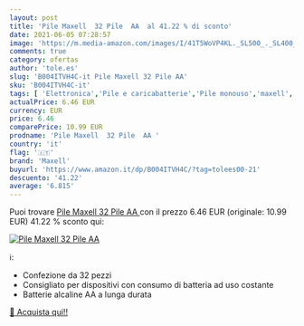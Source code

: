 ```yaml
---
layout: post
title: 'Pile Maxell  32 Pile  AA  al 41.22 % di sconto'
date: 2021-06-05 07:28:57
image: 'https://m.media-amazon.com/images/I/41T5WoVP4KL._SL500_._SL400_.jpg'
comments: true
category: ofertas
author: 'tole.es'
slug: 'B004ITVH4C-it Pile Maxell 32 Pile AA'
sku: 'B004ITVH4C-it'
tags: [ 'Elettronica','Pile e caricabatterie','Pile monouso','maxell', ]
actualPrice: 6.46 EUR
currency: EUR
price: 6.46
comparePrice: 10.99 EUR
prodname: 'Pile Maxell  32 Pile  AA '
country: 'it'
flag: '🇮🇹'
brand: 'Maxell'
buyurl: 'https://www.amazon.it/dp/B004ITVH4C/?tag=tolees00-21'
descuento: '41.22'
average: '6.815'
---
```


Puoi trovare [Pile Maxell  32 Pile  AA ](https://www.amazon.it/dp/B004ITVH4C/?tag=tolees00-21) con il prezzo 6.46 EUR (originale: 10.99 EUR) 41.22 % sconto qui:

[![Pile Maxell  32 Pile  AA ](https://m.media-amazon.com/images/I/41T5WoVP4KL._SL500_._SL400_.jpg)](https://www.amazon.it/dp/B004ITVH4C/?tag=tolees00-21)

ℹ️:

- Confezione da 32 pezzi
- Consigliato per dispositivi con consumo di batteria ad uso costante
- Batterie alcaline AA a lunga durata

[🛒 Acquista qui!!](https://www.amazon.it/dp/B004ITVH4C/?tag=tolees00-21)
